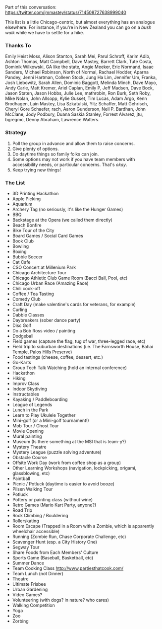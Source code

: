 Part of this conversation: https://twitter.com/jmmastey/status/714508727638999040

This list is a little Chicago-centric, but almost everything has an analogue elsewhere. For instance, if you're in New Zealand you can go on a _bush walk_ while we have to settle for a hike.

### Thanks To
Emily Heist Moss, Alison Stanton, Sarah Mei, Parul Schroff, Karim Adib, Ashton Thomas, Matt Campbell, Dave Mastey, Barrett Clark, Tute Costa, Dominik Wilkowski, GA like the state, Angie Meeker, Eric Normand, Isaac Sanders, Michael Robinson, North of Normal, Rachael Hodder, Aparna Pandey, Jenni Hartman, Colleen Stock, Jung Ha Lim, Jennifer Um, Franka, Josh Liebowitz, Sarah Allen, Dominic Baggott, Melinda Minch, Dave Mayo, Andy Carle, Matt Kremer, Ariel Caplan, Emily P, Jeff Madsen, Dave Bock, Jason Staten, Jason Hobbs, Julie Lee, mathrobin, Ron Burk, Seth Roby, Mike Nolan, John Allsopp, Kylie Gusset, Tim Lucas, Adam Argo, Kenn Brodhagen, Lain Mastey, Lisa Szkatulski, Yitz Schaffer, Matt Gehrisch, Cheryl Gore Schaefer, rach, Aaron Gunderson, Neil P. Bardhan, John McClane, Jody Podbury, Duana Saskia Stanley, Forrest Alvarez, jtu, bgregmc, Denny Abraham, Lawrence Walters.

### Strategy
1. Poll the group in advance and allow them to raise concerns.
2. Give plenty of options.
3. Do daytime things so family folks can join.
4. Some options may not work if you have team members with accessibility needs, or particular concerns. That's _okay_.
5. Keep trying new things!

### The List
* 3D Printing Hackathon
* Apple Picking
* Aquarium
* Archery Tag (no seriously, it's like the Hunger Games)
* BBQ
* Backstage at the Opera (we called them directly)
* Beach Bonfire
* Bike Tour of the City
* Board Games / Social Card Games
* Book Club
* Bowling
* Boxing
* Bubble Soccer
* Cat Cafe
* CSO Concert at Millenium Park
* Chicago Architecture Tour
* Chicago Athletic Club Game Room (Bacci Ball, Pool, etc)
* Chicago Urban Race (Amazing Race)
* Chili cook-off
* Coffee / Tea Tasting
* Comedy Club
* Craft Day (make valentine's cards for veterans, for example)
* Curling
* Dabble Classes
* Daybreakers (sober dance party)
* Disc Golf
* Do a Bob Ross video / painting
* Dodgeball
* Field games (capture the flag, tug of war, three-legged race, etc)
* Field trip to suburban destinations (i.e. The Farnsworth House, Bahai Temple, Palos Hills Preserve)
* Food tastings (cheese, coffee, dessert, etc.)
* Go-Karts
* Group Tech Talk Watching (hold an internal conference)
* Hackathon
* Hiking
* Improv Class
* Indoor Skydiving
* Instructables
* Kayaking / Paddleboarding
* League of Legends
* Lunch in the Park
* Learn to Play Ukulele Together
* Mini-golf (or a Mini-golf tournament!)
* Mob Tour / Ghost Tour
* Movie Opening
* Mural painting
* Museum (Is there something at the MSI that is team-y?)
* Mystery Theatre
* Mystery League (puzzle solving adventure)
* Obstacle Course
* Offsite Work Day (work from coffee shop as a group)
* Other Learning Workshops (navigation, lockpicking, origami, glassblowing, etc)
* Paintball
* Picnic / Potluck (daytime is easier to avoid booze)
* Pilsen Walking Tour
* Potluck
* Pottery or painting class (without wine)
* Retro Games (Mario Kart Party, anyone?)
* Road Trip
* Rock Climbing / Bouldering
* Rollerskating
* Room Escape (Trapped in a Room with a Zombie, which is apparently wheelchair accessible)
* Running (Zombie Run, Chase Corporate Challenge, etc)
* Scavenger Hunt (esp. a City History One)
* Segway Tour
* Share Foods from Each Members' Culture
* Sports Game (Baseball, Basketball, etc)
* Summer Dance
* Team Cooking Class http://www.partiesthatcook.com/
* Team Lunch (not Dinner)
* Theatre
* Ultimate Frisbee
* Urban Gardening
* Video Games?
* Volunteering (with dogs? in nature? who cares)
* Walking Competition
* Yoga
* Zoo
* Zorbing
